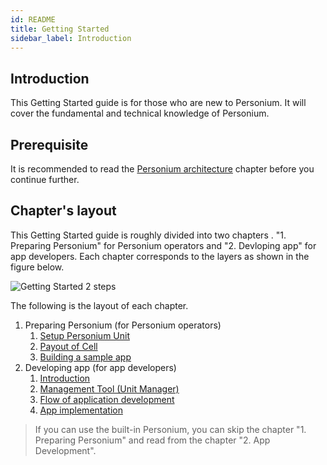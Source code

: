 ```yaml
---
id: README
title: Getting Started
sidebar_label: Introduction
---
```


## Introduction

This Getting Started guide is for those who are new to Personium. It will cover the fundamental and technical knowledge of Personium.

## Prerequisite  

It is recommended to read the [Personium architecture](../user_guide/001_Personium_Architecture.md) chapter before you continue further.

## Chapter's layout

This Getting Started guide is roughly divided into two chapters . "1. Preparing Personium" for Personium operators and "2. Devloping app" for app developers. Each chapter corresponds to the layers as shown in the figure below.

![Getting Started 2 steps](assets/users-for-getting-started.png)

The following is the layout of each chapter.

1. Preparing Personium (for Personium operators)
    1. [Setup Personium Unit](./setup-unit.md)
    2. [Payout of Cell](../unit-administrator/tutorial.md)
    3. [Building a sample app](./setup-sample-apps.md)
2. Developing app (for app developers)
    1. [Introduction](./appdev-introduction.md)
    2. [Management Tool (Unit Manager)](./appdev-management-tool.md)
    3. [Flow of application development](./appdev-process.md)
    4. [App implementation](./appdev-impl.md)

> If you can use the built-in Personium, you can skip the chapter "1. Preparing Personium" and read from the chapter "2. App Development".
